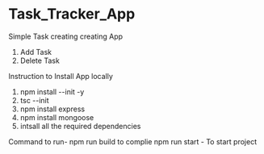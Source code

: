 # Task_Tracker_App

Simple Task creating creating App 
1. Add Task
2. Delete Task

Instruction to Install App locally
1. npm install --init -y
2. tsc --init
3. npm install express
4. npm install mongoose
5. intsall all the required dependencies

Command to run-
npm run build to complie
npm run start - To start project

